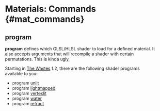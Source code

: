 # Materials: Commands {#mat_commands}
## program
**program** defines which GLSL/HLSL shader to load for a defined
material. It also accepts arguments that will recompile a shader with
certain permutations. This is kinda ugly,

Starting in [The Wastes](The_Wastes) 1.2, there are the
following shader programs available to you:

-   program [unlit](unlit_(Shader))
-   program [lightmapped](lightmapped_(Shader))
-   program [vertexlit](vertexlit_(Shader))
-   program [water](water_(Shader))
-   program [refract](refract_(Shader))